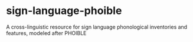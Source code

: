 # sign-language-phoible
A cross-linguistic resource for sign language phonological inventories and features, modeled after PHOIBLE
